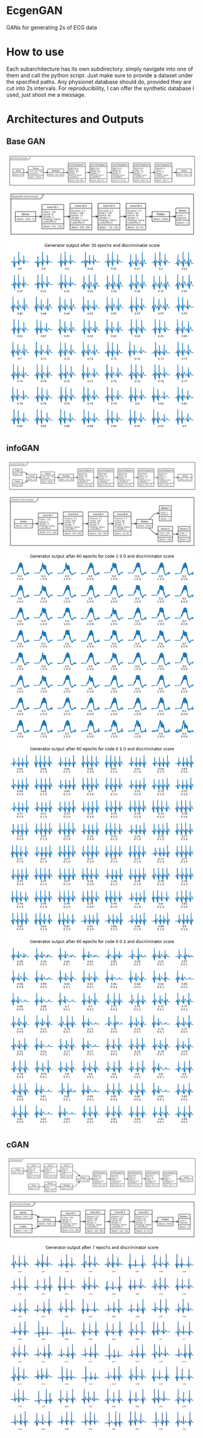 # EcgenGAN
GANs for generating 2s of ECG data


# How to use
Each subarchitecture has its own subdirectory. simply navigate into one of them and call the python script.
Just make sure to provide a dataset under the specified paths. Any physionet database should do, provided
they are cut into 2s intervals. For reproducibility, I can offer the synthetic database I used, just shoot me a message.

# Architectures and Outputs

## Base GAN
![BaseGAN Generator](https://github.com/jackilion/EcgenGAN/blob/master/img/BaseGAN_Generator.png)
![BaseGAN Discriminator](https://github.com/jackilion/EcgenGAN/blob/master/img/BaseGAN_Discriminator.png)
![BaseGAN output](https://github.com/jackilion/EcgenGAN/blob/master/img/baseGAN_output.png)

## infoGAN
![infoGAN Generator](https://github.com/jackilion/EcgenGAN/blob/master/img/InfoGAN_Generator.png)
![infoGAN Discriminator](https://github.com/jackilion/EcgenGAN/blob/master/img/InfoGAN_Discriminator.png)
![infoGAN output](https://github.com/jackilion/EcgenGAN/blob/master/img/epoch_60_cat_1.png)
![infoGAN output](https://github.com/jackilion/EcgenGAN/blob/master/img/epoch_60_cat_2.png)
![infoGAN output](https://github.com/jackilion/EcgenGAN/blob/master/img/epoch_60_cat_3.png)

## cGAN
![cGAN Generator](https://github.com/jackilion/EcgenGAN/blob/master/img/cGAN_Generator.png)
![cGAN Discriminator](https://github.com/jackilion/EcgenGAN/blob/master/img/cGAN_Discriminator.png)
![cGAN output](https://github.com/jackilion/EcgenGAN/blob/master/img/cGAN_output.png)
